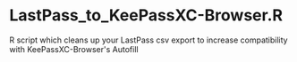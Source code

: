 # LastPass_to_KeePassXC-Browser.R
R script which cleans up your LastPass csv export to increase compatibility with KeePassXC-Browser's Autofill
